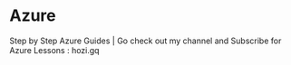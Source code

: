 # Azure
Step by Step Azure Guides | Go check out my channel and Subscribe for Azure Lessons : hozi.gq
